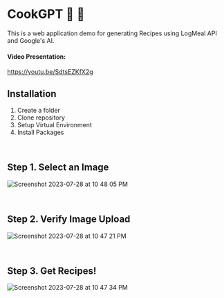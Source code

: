 # CookGPT 🚀 🌮
This is a web application demo for generating Recipes using LogMeal API and Google's AI.

#### Video Presentation:
https://youtu.be/SdtsEZKfX2g


## Installation
1. Create a folder
2. Clone repository
3. Setup Virtual Environment
4. Install Packages

<br>

## Step 1. Select an Image
![Screenshot 2023-07-28 at 10 48 05 PM](https://github.com/RadicalHighFives/CookGPT/assets/4473947/91815142-2d0d-4ea4-957e-4ec258f7abb8)

<br>

## Step 2. Verify Image Upload
![Screenshot 2023-07-28 at 10 47 21 PM](https://github.com/RadicalHighFives/CookGPT/assets/4473947/a9f95ec5-2377-4c63-ae3a-ae759ae8d30c)

<br>

## Step 3. Get Recipes!
![Screenshot 2023-07-28 at 10 47 34 PM](https://github.com/RadicalHighFives/CookGPT/assets/4473947/55b4a55c-4f45-4649-af47-0810e5832e15)
